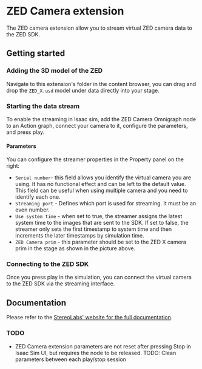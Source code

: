 # ZED Camera extension

The ZED camera extension allow you to stream virtual ZED camera data to the ZED SDK.

## Getting started

### Adding the 3D model of the ZED

Navigate to this extension's folder in the content browser, you can drag and drop the `ZED_X.usd` model under data directly into your stage.

### Starting the data stream

To enable the streaming in Isaac sim, add the ZED Camera Omnigraph node to an Action graph, connect your camera to it, configure the parameters, and press play.

#### Parameters

You can configure the streamer properties in the Property panel on the right:
- `Serial number`- this field allows you identify the virtual camera you are using. It has no functional effect and can be left to the default value. This field can be useful when using multiple camera and you need to identify each one.
- `Streaming port` - Defines which port is used for streaming. It must be an even number.
- `Use system time` - when set to true, the streamer assigns the latest system time to the images that are sent to the SDK. If set to false, the streamer only sets the first timestamp to system time and then increments the later timestamps by simulation time.
- `ZED Camera prim` - this parameter should be set to the ZED X camera prim in the stage as shown in the picture above.

### Connecting to the ZED SDK

Once you press play in the simulation, you can connect the virtual camera to the ZED SDK via the streaming interface.

## Documentation

Please refer to the [StereoLabs' website for the full documentation](https://www.stereolabs.com/docs/isaac-sim/setting_up_zed_isaac_sim).


### TODO

- ZED Camera extension parameters are not reset after pressing Stop in Isaac Sim UI, but requires the node to be released. TODO: Clean parameters between each play/stop session